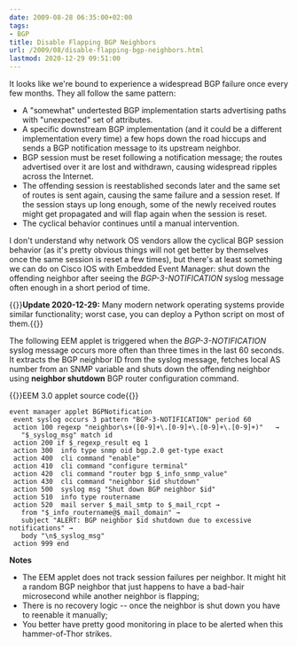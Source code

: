 ```yaml
---
date: 2009-08-28 06:35:00+02:00
tags:
- BGP
title: Disable Flapping BGP Neighbors
url: /2009/08/disable-flapping-bgp-neighbors.html
lastmod: 2020-12-29 09:51:00
---
```

It looks like we're bound to experience a widespread BGP failure once every few months. They all follow the same pattern:

-   A "somewhat" undertested BGP implementation starts advertising paths with "unexpected" set of attributes.
-   A specific downstream BGP implementation (and it could be a different implementation every time) a few hops down the road hiccups and sends a BGP notification message to its upstream neighbor.
-   BGP session must be reset following a notification message; the routes advertised over it are lost and withdrawn, causing widespread ripples across the Internet.
-   The offending session is reestablished seconds later and the same set of routes is sent again, causing the same failure and a session reset. If the session stays up long enough, some of the newly received routes might get propagated and will flap again when the session is reset.
-   The cyclical behavior continues until a manual intervention.
<!--more-->
I don't understand why network OS vendors allow the cyclical BGP session behavior (as it's pretty obvious things will not get better by themselves once the same session is reset a few times), but there's at least something we can do on Cisco IOS with Embedded Event Manager: shut down the offending neighbor after seeing the *BGP-3-NOTIFICATION* syslog message often enough in a short period of time.

{{<note update>}}**Update 2020-12-29:** Many modern network operating systems provide similar functionality; worst case, you can deploy a Python script on most of them.{{</note>}}

The following EEM applet is triggered when the *BGP-3-NOTIFICATION* syslog message occurs more often than three times in the last 60 seconds. It extracts the BGP neighbor ID from the syslog message, fetches local AS number from an SNMP variable and shuts down the offending neighbor using **neighbor shutdown** BGP router configuration command.

{{<cc>}}EEM 3.0 applet source code{{</cc>}}
```
event manager applet BGPNotification
 event syslog occurs 3 pattern "BGP-3-NOTIFICATION" period 60
 action 100 regexp "neighbor\s+([0-9]+\.[0-9]+\.[0-9]+\.[0-9]+)"   →
   "$_syslog_msg" match id
 action 200 if $_regexp_result eq 1
 action 300  info type snmp oid bgp.2.0 get-type exact
 action 400  cli command "enable"
 action 410  cli command "configure terminal"
 action 420  cli command "router bgp $_info_snmp_value"
 action 430  cli command "neighbor $id shutdown"
 action 500  syslog msg "Shut down BGP neighbor $id"
 action 510  info type routername
 action 520  mail server $_mail_smtp to $_mail_rcpt →
   from "$_info_routername@$_mail_domain" →
   subject "ALERT: BGP neighbor $id shutdown due to excessive notifications" →
   body "\n$_syslog_msg"
 action 999 end 
```

**Notes**

* The EEM applet does not track session failures per neighbor. It might hit a random BGP neighbor that just happens to have a bad-hair microsecond while another neighbor is flapping;
* There is no recovery logic -- once the neighbor is shut down you have to reenable it manually;
* You better have pretty good monitoring in place to be alerted when this hammer-of-Thor strikes.
